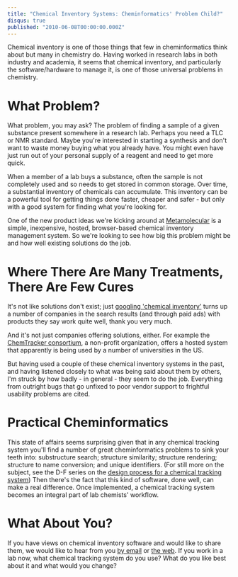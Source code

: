 ```yaml
---
title: "Chemical Inventory Systems: Cheminformatics' Problem Child?"
disqus: true
published: "2010-06-08T00:00:00.000Z"
---
```


Chemical inventory is one of those things that few in cheminformatics think about but many in chemistry do. Having worked in research labs in both industry and academia, it seems that chemical inventory, and particularly the software/hardware to manage it, is one of those universal problems in chemistry.

# What Problem?

What problem, you may ask? The problem of finding a sample of a given substance present somewhere in a research lab. Perhaps you need a TLC or NMR standard. Maybe you're interested in starting a synthesis and don't want to waste money buying what you already have. You might even have just run out of your personal supply of a reagent and need to get more quick.

When a member of a lab buys a substance, often the sample is not completely used and so needs to get stored in common storage. Over time, a substantial inventory of chemicals can accumulate. This inventory can be a powerful tool for getting things done faster, cheaper and safer - but only with a good system for finding what you're looking for.

One of the new product ideas we're kicking around at [Metamolecular](http://metamolecular.com) is a simple, inexpensive, hosted, browser-based chemical inventory management system. So we're looking to see how big this problem might be and how well existing solutions do the job.

# Where There Are Many Treatments, There Are Few Cures

It's not like solutions don't exist; just [googling 'chemical inventory'](http://www.google.com/search?hl=en&q=%27chemical+inventory%27&aq=f&aqi=&aql=&oq=&gs_rfai=) turns up a number of companies in the search results (and through paid ads) with products they say work quite well, thank you very much.

And it's not just companies offering solutions, either. For example the [ChemTracker consortium](https://chemtracker.stanford.edu/), a non-profit organization, offers a hosted system that apparently is being used by a number of universities in the US.

But having used a couple of these chemical inventory systems in the past, and having listened closely to what was being said about them by others, I'm struck by how badly - in general - they seem to do the job. Everything from outright bugs that go unfixed to poor vendor support to frightful usability problems are cited.

# Practical Cheminformatics

This state of affairs seems surprising given that in any chemical tracking system you'll find a number of great cheminformatics problems to sink your teeth into: substructure search; structure similarity; structure rendering; structure to name conversion; and unique identifiers. (For still more on the subject, see the D-F series on the [design process for a chemical tracking system](http://depth-first.com/articles/2009/08/07/the-restful-chemical-tracking-system-part-1-introduction)) Then there's the fact that this kind of software, done well, can make a real difference. Once implemented, a chemical tracking system becomes an integral part of lab chemists' workflow.

# What About You?

If you have views on chemical inventory software and would like to share them, we would like to hear from you <a href="mailto:chemicaltracking@metamolecular.com">by email</a> or <a href="http://metamolecular.com/contact">the web</a>. If you work in a lab now, what chemical tracking system do you use? What do you like best about it and what would you change?
